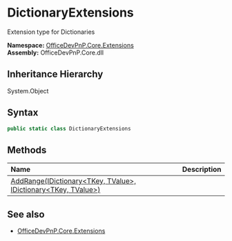 # DictionaryExtensions
Extension type for Dictionaries  

**Namespace:** [OfficeDevPnP.Core.Extensions](OfficeDevPnP.Core.Extensions.md)  
**Assembly:** OfficeDevPnP.Core.dll  
## Inheritance Hierarchy
System.Object  
## Syntax
```C#
public static class DictionaryExtensions
```
## Methods
|**Name**|**Description**|
|:-----|:-----|
| [AddRange(IDictionary<TKey, TValue>, IDictionary<TKey, TValue>)](OfficeDevPnP.Core.Extensions.DictionaryExtensions.3B1F6D7C.md) | 
## See also
- [OfficeDevPnP.Core.Extensions](OfficeDevPnP.Core.Extensions.md)
